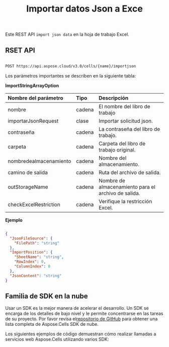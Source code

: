 ﻿---
title: Importar datos Json a Exce
second_title: Aspose.Cells Cloud Documen
linktitle: Importar JSO
type: docs
url: /es/import/json/
keywords: Import Json data into Excel
description: Aspose.Cells Cloud REST API admite la importación de datos de matriz de cadenas en archivos Excel. SDK admite tipos de lenguajes de desarrollo. Incluyen Android, C#, Go, Java, NodeJS, Perl, PHP, Python, Ruby y Swift.
weight: 40
---
Este REST API `import json data` en la hoja de trabajo Excel.


## RSET API

```bash

POST https://api.aspose.cloud/v3.0/cells/{name}/importjson

```

Los parámetros importantes se describen en la siguiente tabla:


**ImportStringArrayOption**

|Nombre del parámetro|Tipo|Descripción|
|:- |:- |:- |
| nombre| cadena| El nombre del libro de trabajo|
| importarJsonRequest| clase| Importar solicitud json.|
| contraseña| cadena| La contraseña del libro de trabajo.|
| carpeta| cadena| Carpeta del libro de trabajo original.|
| nombredealmacenamiento| cadena| Nombre del almacenamiento.|
| camino de salida| cadena| Ruta del archivo de salida.|
| outStorageName| cadena| Nombre de almacenamiento para el archivo de salida.|
| checkExcelRestriction| cadena| Verifique la restricción Excel.|


**Ejemplo**

```json

{
  "JsonFileSource": {
    "FilePath": "string"
  },
  "ImportPosition": {
    "SheetName": "string",
    "RowIndex": 0,
    "ColumnIndex": 0
  },
  "JsonContent": "string"
}

```

## Familia de SDK en la nube

Usar un SDK es la mejor manera de acelerar el desarrollo. Un SDK se encarga de los detalles de bajo nivel y le permite concentrarse en las tareas de su proyecto. Por favor revisa el[repositorio de GitHub](https://github.com/aspose-cells-cloud) para obtener una lista completa de Aspose.Cells SDK de nube.

Los siguientes ejemplos de código demuestran cómo realizar llamadas a servicios web Aspose.Cells utilizando varios SDK:





